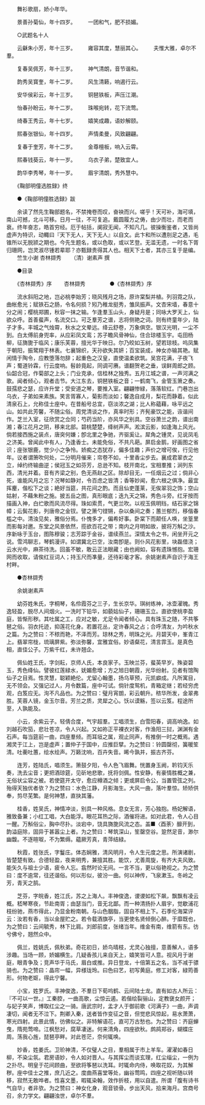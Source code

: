 <!-- { "loadSidebar": true } -->
　　舞衫歌扇，娇小年华。 

　　景善孙菊仙，年十四岁。 
　　一团和气，肥不损媚。 

　　○武题名十人 

　　云龢朱小芳，年十三岁。 
　　雍容其度，慧丽其心。 
　　夫惟大雅，卓尔不羣。 

　　复春吴佩芳，年十三岁。 
　　神气清朗，音节谐和。 

　　韵秀吴寳奎，年十二岁。 
　　风生清籁，响遏行云。 

　　安华侯彩云，年十三岁。 
　　铜琶铁板，声压江潮。 

　　怡春孙盼云，年十二岁。 
　　珠喉宛转，花下流莺。 

　　绮春王秀云，年十七岁。 
　　嬉笑成趣，语妙解颐。 

　　熙春张银仙，年十四岁。 
　　声情柔曼，风致翩翩。 

　　复春于奎芳，年十二岁。 
　　金尊檀板，响入云霄。 

　　熙春钱葵云，年十一岁。 
　　乌衣子弟，楚致宜人。 

　　韵华李秀琴，年十一岁。 
　　眉宇清朗，秀外慧中。 

　　《鞠部明僮选胜録》终 

　　●《鞠部明僮胜选録》跋 

　　余读了然先生鞠部题名，不禁掩卷而叹，奋袂而兴。嗟乎！天可补，海可填，南山可撼，北斗可移。日月一往，不可复追。戴圆履方之俦，由少而壮，而老而衰。终年奋志，皓首穷经。厄于帖括，阒寂无闻，不知凡几。彼操衡鉴者，又皆尚虚声为特识，动輙曰『天下无人，天下无人』以自文。此卞和所以遭刖足之遇，毛锥所以无脱颕之期也。今先生题名，或以色取，或以艺登。无滥无遗，一时名下胥归珊网，岂灵淑尽锺若辈耶？亦甄録贵得其人也。相天下士者，其亦三复于是编。 
　　竺生小谢
杏林撷秀 　　（清）谢素声 撰 

　　●目录 

　　《杏林撷秀》序 
　　杏林撷秀 
　　 
　　●《杏林撷秀》序 

　　流水斜阳之地，岂必桃李始芳；晓风残月之场，原许棠梨并植。列羽霓之队，曲帐愈光；赋铁石之肠，令名何损？矧乃稚龙挺秀，雏凤振声。文杏宋墙，春意十分之闹；樱桃郑圃，秋容一抹之输。乍逢羣玉山头，身疑月是；同咏大罗天上，仙欲众呼。首善蜚声，名流交口。可乏羣芳之谱，志将侧艳之词。则有终童年少，陆子才多。丰城之气烛霄，秋水之文晕远。绛云舒卷，万象俱空。银汉光明，一尘不到。白太傅前身兜率，从应彩凤文鸾；苏子瞻风骨神仙，住合琼楼玉宇。屯田杨柳，征旖旎于临风；康乐芙蓉，擅光华于映日。尔乃皎如玉树，望若琼枝。呜凤集于朝阳，振鹭翔于林表。七襄锦织，天孙欲失其妍；百宝装成，神女亦输其艳。赋闲情于陶令，应教堕落勿辞；起重色之汉皇，直使温柔欲筑。吴宫花满，子夜飞声；蜀道铃霖，行云度响。髫龄竟起，同调可赓。谱翻贺老之垂，误鲜周郎之顾。仙韶合冠，作菊部之上头；门业克承，信桂林之独秀。五月江城之谱，一声河满之歌。闻者倾心，观者击节。大江东去，铜琶铁板之音；一鹤南飞，金管玉箫之奏。鼓孺悲之瑟，应许升堂；受安道之琴，要推入室。翩翩惨緑，落落软红。门巷岂出乌衣，子弟如来素族。笑言胥寡人，菊影而淡如；馨逸自成月，梨花而静着。似此清泉石上，允称佳士座中。在昔船号总宜，窃淡浓之湖；比人称藴藉，咏平远之山。如共此芳馨，不随尘俗。周党清谈之作，真率时形；齐髡豪饮之能，诙谐间作。芝兰入室，征欣赏之佥同；芍药当阶，亦风华之别具。空谷萧兰之韵，谱出南湘；春江花月之阴，移来北部。碧桃楚楚，绛树声声。淞滨云影，如逢海上风光。倘若接西施之装点，唐突何嫌；卽北里之争驰，齐驱奚让。犀角之锺灵，见说凤毛之济美。曾闻此中有人，乃逢香士。未能免俗，不共凡葩。屏启金鹅，好画图之省识；座张银鹿，觉少小之争怜。娇痴之态犹存，偏多佳趣；声价之增可俟，行见他年。议者谓箫吹何处，二分明月催来；帘卷不如，十里香尘步去。襄成君翠衣之立，绰约终输曲逆；侯冠玉之如芬芳，总逊不知。枝开南北，宝相羣推；涧列东西，清光并着。音有齐梁之别，色无燕赵之区。除却目无，一任烟云之过；倘非心死，谁能风月之忘？况琴如静对，令百虑之皆清；香等妙闻，愈六根之俱净。最宜挥麈，偕松下之谈；絶好当筵，共花间之酌。而且仙吏蓬莱，无俟翠羽之饰；空山姑射，不藉朱粉之施。披五岳之图，真形眼底；迭九天之锦，秀色斗旁。红牙按而描画入神，白纻歌而风流尽得。珠如索贯，气更兰吹。以视玉佩明珰，结石家之锦幛；云鬓花影，列唐帝之金钗。譬之箫勺铿锵，杂以桑间之奏；蕙兰郁烈，移偕春槛之中。清浊见矣，雅俗分焉。仆愧多才，偏希好事。卧棠下而颠任人唤，坐篁里而影每对邀。东堂之风景依然，揽欲百花之带；南内之月明如故，披将万斛之沙。序新咏于玉台，图陈穆骏；志芳踪于金谷，谱续燕兰。深情太令之书，闲坐开元之说。雪鸿聊志，琴鹤漫评。如谓冀北已空，汝南卽是。则仆风花影里，块磊借浇；云水光中，麻茶待洗。回虽不敏，敢云正法眼藏；由也阙如，容有遗珠憾抱。宏珊网而收取，请俟红豆词人；持玉尺而凖量，还待彩毫才客。余姚谢素声自识于海王村畔。 

　　●杏林撷秀 

　　余姚谢素声 

　　幼芬姓朱氏，字桐琴，名伶霞芬之三子，生长京华。琪树练神，冰壶濯魄。秀逸轻盈，脱尽人间烟火。一洗时下铅华，如藐姑仙子，珊珊玉立。直欲使桃李盈庭，皆惭形秽。其吐属之工，应对之敏，尤足令闻者倾心。具有珠玉之随，不共筝琶之俗。羽衣托迹，抑莲花化身。若置花丛，定许春风之占；合呼清友，为吟秋水之篇。为之赞曰：不秾而艳，不泽而芳。琼林之秀，明珠之光。月碧天中，峯青江上。翡翠帘栊，琉璃屏紫。弥淡弥馨，宜雅宜俗。妙语粲花，清言霏玉。是真色相，直佳公子。万紫千红，未许翘企。 

　　佩仙姓王氏，字剑耘，京师人氏，本良家子。玉映兰芬，蜚英早岁。殊姿碧玉，秀色绛仙。譬彼红莲緑水，妩媚愈增；方之旭日朝霞，光华纷射。见者有馆陶仙子之目焉。性灵慧，聪颖絶伦。尤留心翰墨，扬乌草预，元凯癖成。凡所寓目，无不领会。又强记过人，月令数篇，座中可试。倘针度鸳机，青箱定继；若经穷虎观，白笈应无。洵不凡品也。为之赞曰：璧月宵朗，彩云朝升。秾华所发，金翠弗胜。芙蓉人镜，金玉尔音。芳兰之质，灵犀之心。饫以谟觞，签以云笈。程途所至，人孰能及。 

　　小云，余紫云子。轻倩合度，气宇超羣。工唱须生，白雪阳春，调高响逸。如刘越石吹笳，悲壮苍凉，令人兴起。又如祢正平裸衣对客，作渔阳三挝，渊渊有金石声。每当筵前一曲，四座羣倾。而耳垣之属，观止同声，有推倒一时之概焉。遇湘灵于江上，岂是虚声；置仲子于国中，应推巨擘。为之赞曰：铃圆罄彻，簧暖笙清。吐蘅吐蕙，绘水绘声。万籁沈响，百卉失音。晞今孰并，振古齐芬。 

　　连芳，姓陆氏，唱须生。箫鼓夕阳，令人色飞眉舞。恍置身玉阙，耹钧天乐奏，洗去尘音；更把酒琼筵，见斫地悲歌，抚将剑佩。性安静，有豪情胜概之兼，无俗状尘容之被。若使筵开太守，愈应樽酒之倾；更或屏启令公，当置管弦之列。殆得天独优者欤？为之赞曰：水色江静，月影海生。大风一曲，落叶羣惊。矫矫供奉，剪尽芜繁。是何神慧，直抉其藩。 

　　桂香，姓吴氏，神情冲淡，别具一种风格。息女无言，芳心独抱。杨妃解语，雅致备兼；小红工唱，大白能浮。眼花耳热之际，酒催将进。如对此君，令人心目一醒。万斛俗尘，胸中尽扑。淡宕中，饶具旖旎风流之态。盖■〈酉荼〉釄开到，韵溢庭除，固异于甚嚣尘上者。为之赞曰：琴筑深山，笙罄空谷。跫然足音，渺尔幽馥。不逐暄呶，不为繁缛。藴厥芳真，青萍结緑。 

　　秋霞，姓张氏，字鬘庄。体态娴雅，清风明月，令人生元度之思。所演诸剧，皆楚楚有致。合德轻盈，夜来明秀，兼擅其胜。能饮，尤善周旋，有齐大夫风致。能矢久与祖士少语，疲令人忘。翕然时论无间。一言不当，更以俗艳视之。为之赞曰：度不逾常，往还谐俗。何以形似，彼汾一曲。何以神传，飞泉漱玉。冬岭之芳，青天之鹄。 

　　芝芬，字皖香，姓江氏，苏之上海人。丰神俊逸，谡谡如松下飙，飘飘有凌云概。嵇琴寒夜，节赴南胥；由瑟当门，音无北鄙。而一种清扬扑人眉宇，觉歇浦花枝纷驰，燕市得此，乃显金粉南朝。与山色胭脂，固自不相上下。石季伦海棠评云：汝若有香，当以金屋贮之。若令载酒旗亭，当更使名贤倾倒心醉。于靡既也，为之赞曰：云间毓秀，林下比肩。刘郎前度，张绪当年。维金有南，维箭有东。彷兮佛兮，翘然众中。 

　　佩兰，姓姚氏，佩秋弟。奇花初日，娇鸟晴枝，尤灵心独擅，意善解人，语多涉趣。当场一顾，娇媚横生。几疑香孩儿来自天上，嬉笑皆可人意。视风月于谢庭，眼青争及；竞声华于马氏，眉白或推。异日登龙，十倍第五之名，当不减于骠骑也。为之赞曰：晶帘一幅，异様珑玲。曰色曰艺，初写黄庭。修工对客，緑筠善形。何物老妪，得此宁馨。 

　　小宝，姓罗氏。丰神俊逸，不羣日下荀呜鹤、云间陆士龙。直有如古人所云：『不可以一世。』工秦腔，一曲高歌，尘惊云遏。若偕绘裂骊山，定教襃女颜开；与妃子笑声，博取红尘之一骑。唐武宗时，孟才人于御前歌《河满子》一曲，声调凄切，闻者无不泣下。荆卿入秦，送者皆作变征之音，但觉悲风惊起，易水萧萧，寒光四射。此景此情，彷佛似之。非特解语花，直可万古愁也。为之赞曰：齐庭蝉曳，隋苑莺啼。江枫愁对，腐草凄迷。何来清角，四座欲秋。鹧鸪郑谷，蝴蝶庄周。荡我心旌，琵琶亭畔。对此苍茫，奈何辄唤。 

　　妙香，姓姜氏。卫玠神清，不仅璧人之目，羣相属于市上羊车。濯濯如春日柳，不染尘氛。君房语妙，令人如对晋人。与其挥尘而谈玄理，红尘缁尘，一例为之扑尽。明皇于花间顾曲，至欲将筝琶以洗耳。时辄命内侍，唤取花奴，为其解秽。座中佳士之推，庶几近之。度曲燕喜堂等处，幽谷莺鸣，四座之视听随以转移，寂然无敢哗者。性喜文墨，暇辄染翰，效作折枝，用以自遣。所谓「腹有诗书气自华」者非欤。为之赞曰：神女化身，观音锁骨。步出天风，拾来海月。宫商号召，余力学文。翩翩浊世，卓尔不羣。 

